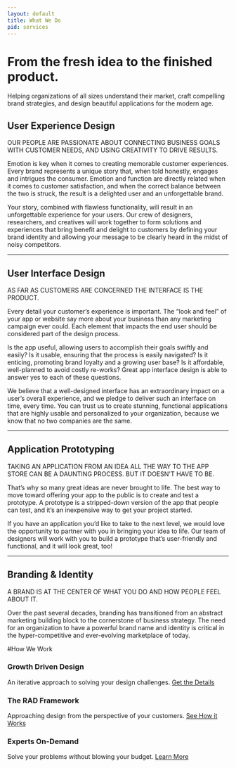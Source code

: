 ```yaml
---
layout: default
title: What We Do
pid: services
---
```

# From the fresh idea to the finished product.

Helping organizations of all sizes understand their market, craft compelling brand strategies, and design beautiful applications for the modern age.

## User Experience Design

OUR PEOPLE ARE PASSIONATE ABOUT CONNECTING BUSINESS GOALS WITH CUSTOMER NEEDS, AND USING CREATIVITY TO DRIVE RESULTS.

Emotion is key when it comes to creating memorable customer experiences. Every brand represents a unique story that, when told honestly, engages and intrigues the consumer. Emotion and function are directly related when it comes to customer satisfaction, and when the correct balance between the two is struck, the result is a delighted user and an unforgettable brand.

Your story, combined with flawless functionality, will result in an unforgettable experience for your users. Our crew of designers, researchers, and creatives will work together to form solutions and experiences that bring benefit and delight to customers by defining your brand identity and allowing your message to be clearly heard in the midst of noisy competitors.

----

## User Interface Design

AS FAR AS CUSTOMERS ARE CONCERNED THE INTERFACE IS THE PRODUCT.

Every detail your customer’s experience is important. The “look and feel” of your app or website say more about your business than any marketing campaign ever could. Each element that impacts the end user should be considered part of the design process.

Is the app useful, allowing users to accomplish their goals swiftly and easily? Is it usable, ensuring that the process is easily navigated? Is it enticing, promoting brand loyalty and a growing user base? Is it affordable, well-planned to avoid costly re-works? Great app interface design is able to answer yes to each of these questions.

We believe that a well-designed interface has an extraordinary impact on a user’s overall experience, and we pledge to deliver such an interface on time, every time. You can trust us to create stunning, functional applications that are highly usable and personalized to your organization, because we know that no two companies are the same.

----

## Application Prototyping

TAKING AN APPLICATION FROM AN IDEA ALL THE WAY TO THE APP STORE CAN BE A DAUNTING PROCESS. BUT IT DOESN'T HAVE TO BE.

That’s why so many great ideas are never brought to life. The best way to move toward offering your app to the public is to create and test a prototype. A prototype is a stripped-down version of the app that people can test, and it’s an inexpensive way to get your project started.

If you have an application you’d like to take to the next level, we would love the opportunity to partner with you in bringing your idea to life. Our team of designers will work with you to build a prototype that’s user-friendly and functional, and it will look great, too!

----

## Branding & Identity

A BRAND IS AT THE CENTER OF WHAT YOU DO AND HOW PEOPLE FEEL ABOUT IT.

Over the past several decades, branding has transitioned from an abstract marketing building block to the cornerstone of business strategy. The need for an organization to have a powerful brand name and identity is critical in the hyper-competitive and ever-evolving marketplace of today.

#How We Work

### Growth Driven Design
An iterative approach to solving your design challenges. [Get the Details]()

### The RAD Framework
Approaching design from the perspective of your customers. [See How it Works]()

### Experts On-Demand
Solve your problems without blowing your budget. [Learn More]()
